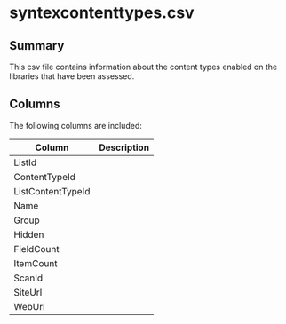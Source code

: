 # syntexcontenttypes.csv

## Summary

This csv file contains information about the content types enabled on the libraries that have been assessed.

## Columns

The following columns are included:

Column|Description|
------|-----------|
ListId||
ContentTypeId||
ListContentTypeId||
Name||
Group||
Hidden||
FieldCount||
ItemCount||
ScanId||
SiteUrl||
WebUrl||